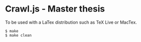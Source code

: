 # Crawl.js - Master thesis
To be used with a LaTex distribution such as TeX Live or MacTex.

```
$ make
$ make clean
```
